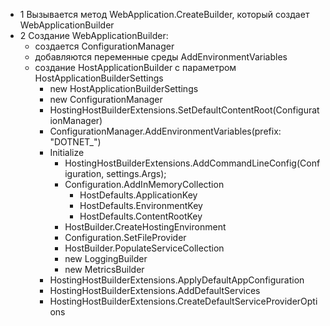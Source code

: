   - 1 Вызывается метод WebApplication.CreateBuilder, который создает WebApplicationBuilder
  - 2 Создание WebApplicationBuilder:
    - создается ConfigurationManager
    - добавляются переменные среды AddEnvironmentVariables
    - создание HostApplicationBuilder с параметром HostApplicationBuilderSettings
        - new HostApplicationBuilderSettings
        - new ConfigurationManager
        - HostingHostBuilderExtensions.SetDefaultContentRoot(ConfigurationManager)
        - ConfigurationManager.AddEnvironmentVariables(prefix: "DOTNET_")
        - Initialize
          - HostingHostBuilderExtensions.AddCommandLineConfig(Configuration, settings.Args);
          - Configuration.AddInMemoryCollection
            - HostDefaults.ApplicationKey
            - HostDefaults.EnvironmentKey
            - HostDefaults.ContentRootKey
          - HostBuilder.CreateHostingEnvironment
          - Configuration.SetFileProvider
          - HostBuilder.PopulateServiceCollection
          - new LoggingBuilder
          - new MetricsBuilder
        - HostingHostBuilderExtensions.ApplyDefaultAppConfiguration
        - HostingHostBuilderExtensions.AddDefaultServices
        - HostingHostBuilderExtensions.CreateDefaultServiceProviderOptions
